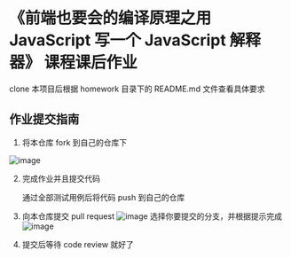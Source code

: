 # 《前端也要会的编译原理之用 JavaScript 写一个 JavaScript 解释器》 课程课后作业

clone 本项目后根据 homework 目录下的 README.md 文件查看具体要求

## 作业提交指南

1. 将本仓库 fork 到自己的仓库下

![image](https://user-images.githubusercontent.com/40495740/148645009-89b635cb-bec2-4365-8a0f-37817729d3b1.png)

2. 完成作业并且提交代码

    通过全部测试用例后将代码 push 到自己的仓库

3. 向本仓库提交 pull request
![image](https://user-images.githubusercontent.com/40495740/148645109-545c963b-ce1d-40f7-9619-82d561f602d4.png)
选择你要提交的分支，并根据提示完成
![image](https://user-images.githubusercontent.com/40495740/148645136-aebd6487-dffe-4fbc-99c4-733a632fae99.png)
4. 提交后等待 code review 就好了